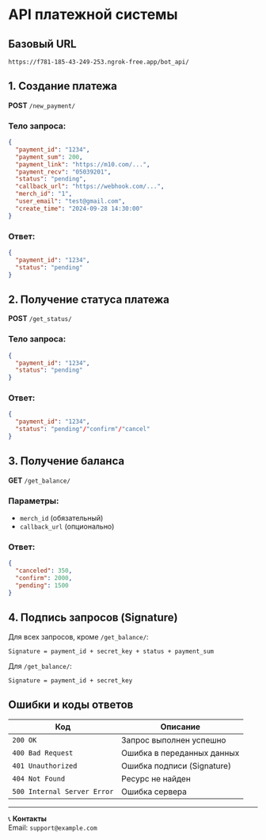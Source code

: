 # API платежной системы

## Базовый URL  
```
https://f781-185-43-249-253.ngrok-free.app/bot_api/
```

## 1. Создание платежа
**POST** `/new_payment/`

### Тело запроса:
```json
{
  "payment_id": "1234",
  "payment_sum": 200,
  "payment_link": "https://m10.com/...",
  "payment_recv": "05039201",
  "status": "pending",
  "callback_url": "https://webhook.com/...",
  "merch_id": "1",
  "user_email": "test@gmail.com",
  "create_time": "2024-09-28 14:30:00"
}
```

### Ответ:
```json
{
  "payment_id": "1234",
  "status": "pending"
}
```

## 2. Получение статуса платежа
**POST** `/get_status/`

### Тело запроса:
```json
{
  "payment_id": "1234",
  "status": "pending"
}
```

### Ответ:
```json
{
  "payment_id": "1234",
  "status": "pending"/"confirm"/"cancel"
}
```

## 3. Получение баланса
**GET** `/get_balance/`

### Параметры:
- `merch_id` (обязательный)
- `callback_url` (опционально)

### Ответ:
```json
{
  "canceled": 350,
  "confirm": 2000,
  "pending": 1500
}
```

## 4. Подпись запросов (Signature)
Для всех запросов, кроме `/get_balance/`:
```
Signature = payment_id + secret_key + status + payment_sum
```

Для `/get_balance/`:
```
Signature = payment_id + secret_key
```

## Ошибки и коды ответов
| Код | Описание |
|----|-----------|
| `200 OK` | Запрос выполнен успешно |
| `400 Bad Request` | Ошибка в переданных данных |
| `401 Unauthorized` | Ошибка подписи (Signature) |
| `404 Not Found` | Ресурс не найден |
| `500 Internal Server Error` | Ошибка сервера |

---
📞 **Контакты**  
Email: `support@example.com`
